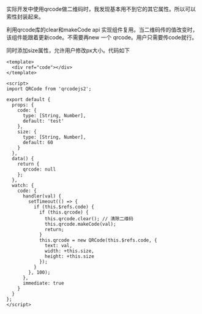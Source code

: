 
实际开发中使用qrcode做二维码时，我发现基本用不到它的其它属性。所以可以索性封装起来。

利用qrcode库的clear和makeCode api 实现组件复用。当二维码传的值改变时，该组件能跟着更新code。不需要再new 一个 qrcode。用户只需要传code就行。

同时添加size属性，允许用户修改px大小。代码如下
```
<template>
  <div ref="code"></div>
</template>

<script>
import QRCode from 'qrcodejs2';

export default {
  props: {
    code: {
      type: [String, Number],
      default: 'test'
    },
    size: {
      type: [String, Number],
      default: 60
    }
  },
  data() {
    return {
      qrcode: null
    };
  },
  watch: {
    code: {
      handler(val) {
        setTimeout(() => {
          if (this.$refs.code) {
            if (this.qrcode) {
              this.qrcode.clear(); // 清除二维码
              this.qrcode.makeCode(val);
              return;
            }
            this.qrcode = new QRCode(this.$refs.code, {
              text: val,
              width: +this.size,
              height: +this.size
            });
          }
        }, 100);
      },
      immediate: true
    }
  }
};
</script>

```